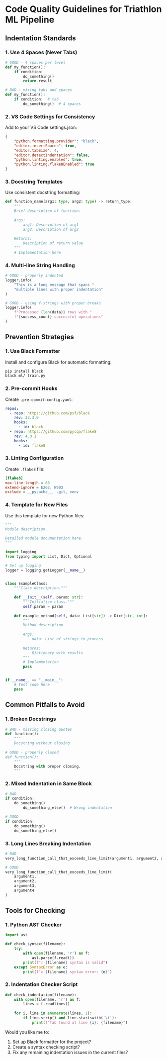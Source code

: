 # Code Quality Guidelines for Triathlon ML Pipeline

## Indentation Standards

### 1. **Use 4 Spaces (Never Tabs)**
```python
# GOOD - 4 spaces per level
def my_function():
    if condition:
        do_something()
        return result

# BAD - mixing tabs and spaces
def my_function():
	if condition:  # tab
        do_something()  # 4 spaces
```

### 2. **VS Code Settings for Consistency**
Add to your VS Code settings.json:
```json
{
    "python.formatting.provider": "black",
    "editor.insertSpaces": true,
    "editor.tabSize": 4,
    "editor.detectIndentation": false,
    "python.linting.enabled": true,
    "python.linting.flake8Enabled": true
}
```

### 3. **Docstring Templates**
Use consistent docstring formatting:
```python
def function_name(arg1: type, arg2: type) -> return_type:
    """
    Brief description of function.
    
    Args:
        arg1: Description of arg1
        arg2: Description of arg2
        
    Returns:
        Description of return value
    """
    # Implementation here
```

### 4. **Multi-line String Handling**
```python
# GOOD - properly indented
logger.info(
    "This is a long message that spans "
    "multiple lines with proper indentation"
)

# GOOD - using f-strings with proper breaks
logger.info(
    f"Processed {len(data)} rows with "
    f"{success_count} successful operations"
)
```

## Prevention Strategies

### 1. **Use Black Formatter**
Install and configure Black for automatic formatting:
```bash
pip install black
black ml/ train.py
```

### 2. **Pre-commit Hooks**
Create `.pre-commit-config.yaml`:
```yaml
repos:
  - repo: https://github.com/psf/black
    rev: 22.3.0
    hooks:
      - id: black
  - repo: https://github.com/pycqa/flake8
    rev: 4.0.1
    hooks:
      - id: flake8
```

### 3. **Linting Configuration**
Create `.flake8` file:
```ini
[flake8]
max-line-length = 88
extend-ignore = E203, W503
exclude = __pycache__, .git, venv
```

### 4. **Template for New Files**
Use this template for new Python files:
```python
"""
Module description.

Detailed module documentation here.
"""

import logging
from typing import List, Dict, Optional

# Set up logging
logger = logging.getLogger(__name__)


class ExampleClass:
    """Class description."""
    
    def __init__(self, param: str):
        """Initialize class."""
        self.param = param
    
    def example_method(self, data: List[str]) -> Dict[str, int]:
        """
        Method description.
        
        Args:
            data: List of strings to process
            
        Returns:
            Dictionary with results
        """
        # Implementation
        pass


if __name__ == "__main__":
    # Test code here
    pass
```

## Common Pitfalls to Avoid

### 1. **Broken Docstrings**
```python
# BAD - missing closing quotes
def function():
    """
    Docstring without closing
    
# GOOD - properly closed
def function():
    """
    Docstring with proper closing.
    """
```

### 2. **Mixed Indentation in Same Block**
```python
# BAD
if condition:
    do_something()
        do_something_else()  # Wrong indentation

# GOOD
if condition:
    do_something()
    do_something_else()
```

### 3. **Long Lines Breaking Indentation**
```python
# BAD
very_long_function_call_that_exceeds_line_limit(argument1, argument2, argument3, argument4)

# GOOD
very_long_function_call_that_exceeds_line_limit(
    argument1, 
    argument2, 
    argument3, 
    argument4
)
```

## Tools for Checking

### 1. **Python AST Checker**
```python
import ast

def check_syntax(filename):
    try:
        with open(filename, 'r') as f:
            ast.parse(f.read())
        print(f"✓ {filename} syntax is valid")
    except SyntaxError as e:
        print(f"✗ {filename} syntax error: {e}")
```

### 2. **Indentation Checker Script**
```python
def check_indentation(filename):
    with open(filename, 'r') as f:
        lines = f.readlines()
    
    for i, line in enumerate(lines, 1):
        if line.strip() and line.startswith('\t'):
            print(f"Tab found at line {i}: {filename}")
```

Would you like me to:
1. Set up Black formatter for the project?
2. Create a syntax checking script?
3. Fix any remaining indentation issues in the current files?
